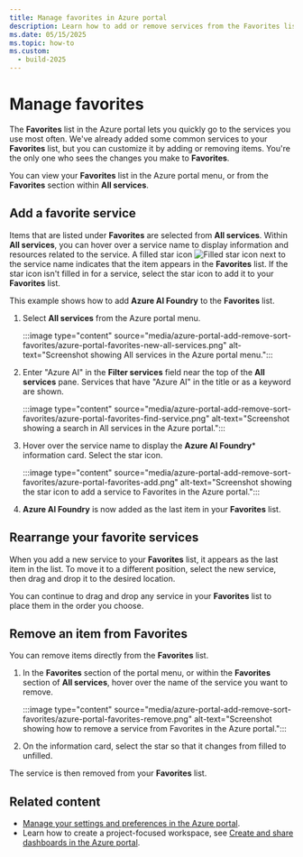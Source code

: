 ```yaml
---
title: Manage favorites in Azure portal
description: Learn how to add or remove services from the Favorites list.
ms.date: 05/15/2025
ms.topic: how-to
ms.custom:
  - build-2025
---
```


# Manage favorites

The **Favorites** list in the Azure portal lets you quickly go to the services you use most often. We've already added some common services to your **Favorites** list, but you can customize it by adding or removing items. You're the only one who sees the changes you make to **Favorites**.

You can view your **Favorites** list in the Azure portal menu, or from the **Favorites** section within **All services**.

## Add a favorite service

Items that are listed under **Favorites** are selected from **All services**. Within **All services**, you can hover over a service name to display information and resources related to the service. A filled star icon ![Filled star icon](./media/azure-portal-add-remove-sort-favorites/azure-portal-favorites-graystar.png) next to the service name indicates that the item appears in the **Favorites** list. If the star icon isn't filled in for a service, select the star icon to add it to your **Favorites** list.

This example shows how to add **Azure AI Foundry** to the **Favorites** list.

1. Select **All services** from the Azure portal menu.

   :::image type="content" source="media/azure-portal-add-remove-sort-favorites/azure-portal-favorites-new-all-services.png" alt-text="Screenshot showing All services in the Azure portal menu.":::

1. Enter "Azure AI" in the **Filter services** field near the top of the **All services** pane. Services that have "Azure AI" in the title or as a keyword are shown.

   :::image type="content" source="media/azure-portal-add-remove-sort-favorites/azure-portal-favorites-find-service.png" alt-text="Screenshot showing a search in All services in the Azure portal.":::

1. Hover over the service name to display the **Azure AI Foundry*** information card. Select the star icon.

   :::image type="content" source="media/azure-portal-add-remove-sort-favorites/azure-portal-favorites-add.png" alt-text="Screenshot showing the star icon to add a service to Favorites in the Azure portal.":::

1. **Azure AI Foundry** is now added as the last item in your **Favorites** list.

## Rearrange your favorite services

When you add a new service to your **Favorites** list, it appears as the last item in the list. To move it to a different position, select the new service, then drag and drop it to the desired location.

You can continue to drag and drop any service in your **Favorites** list to place them in the order you choose.

## Remove an item from Favorites

You can remove items directly from the **Favorites** list.

1. In the **Favorites** section of the portal menu, or within the **Favorites** section of **All services**, hover over the name of the service you want to remove.

   :::image type="content" source="media/azure-portal-add-remove-sort-favorites/azure-portal-favorites-remove.png" alt-text="Screenshot showing how to remove a service from Favorites in the Azure portal.":::

2. On the information card, select the star so that it changes from filled to unfilled.

The service is then removed from your **Favorites** list.

## Related content

- [Manage your settings and preferences in the Azure portal](set-preferences.md).
- Learn how to create a project-focused workspace, see [Create and share dashboards in the Azure portal](../azure-portal/azure-portal-dashboards.md).
